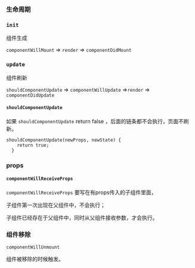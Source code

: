 ### 生命周期

### `init`

组件生成

`componentWillMount` => `render` => `componentDidMount`

### `update`

组件刷新

`shouldComponentUpdate` => `componentWillUpdate` =>`render` => `componentDidUpdate`

#### `shouldComponentUpdate` 

如果 `shouldComponentUpdate` return false ，后面的链条都不会执行，页面不刷新。

```
shouldComponentUpdate(newProps, newState) {
    return true;
  } 
```

### props

#### `componentWillReceiveProps`

` componentWillReceiveProps ` 要写在有props传入的子组件里面，

子组件第一次出现在父组件中，不会执行；

子组件已经存在于父组件中，同时从父组件接收参数，才会执行。

### 组件移除

`componentWillUnmount`

组件被移除的时候触发。